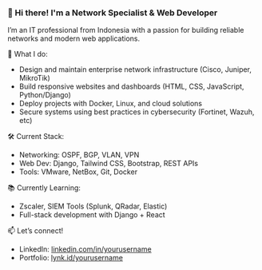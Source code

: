 ### 👋 Hi there! I'm a Network Specialist & Web Developer

I’m an IT professional from Indonesia with a passion for building reliable networks and modern web applications.

🔧 What I do:
- Design and maintain enterprise network infrastructure (Cisco, Juniper, MikroTik)
- Build responsive websites and dashboards (HTML, CSS, JavaScript, Python/Django)
- Deploy projects with Docker, Linux, and cloud solutions
- Secure systems using best practices in cybersecurity (Fortinet, Wazuh, etc)

🛠️ Current Stack:
- Networking: OSPF, BGP, VLAN, VPN
- Web Dev: Django, Tailwind CSS, Bootstrap, REST APIs
- Tools: VMware, NetBox, Git, Docker

📚 Currently Learning:
- Zscaler, SIEM Tools (Splunk, QRadar, Elastic)
- Full-stack development with Django + React

📫 Let’s connect!
- LinkedIn: [linkedin.com/in/yourusername](https://linkedin.com/in/epulwahyudi)
- Portfolio: [lynk.id/yourusername](https://lynk.id/epulwahyudi)
